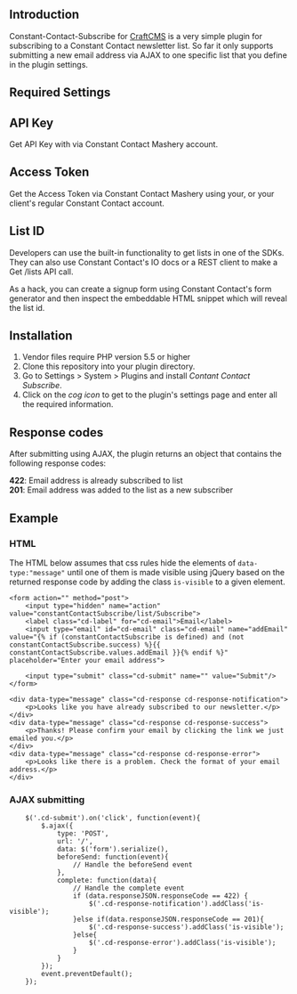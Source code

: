 ## Introduction

Constant-Contact-Subscribe for [CraftCMS](http://www.craftcms.com) is a very simple plugin for subscribing to a Constant Contact newsletter list. So far it only supports submitting a new email address via AJAX to one specific list that you define in the plugin settings.

## Required Settings
## API Key
Get API Key with via Constant Contact Mashery account.

## Access Token
Get the Access Token via Constant Contact Mashery using your, or your client's regular Constant Contact account.

## List ID
Developers can use the built-in functionality to get lists in one of the SDKs. They can also use Constant Contact's IO docs or a REST client to make a Get /lists API call.

As a hack, you can create a signup form using Constant Contact's form generator and then inspect the embeddable HTML snippet which will reveal the list id.

## Installation
1. Vendor files require PHP version 5.5 or higher
2. Clone this repository into your plugin directory.
3. Go to Settings > System > Plugins and install _Contant Contact Subscribe_.
4. Click on the _cog icon_ to get to the plugin's settings page and enter all the required information.

## Response codes
After submitting using AJAX, the plugin returns an object that contains the following response codes:

**422**: Email address is already subscribed to list<br>
**201**: Email address was added to the list as a new subscriber


## Example
### HTML
The HTML below assumes that css rules hide the elements of `data-type:"message"` until one of them is made visible using jQuery based on the returned response code by adding the class `is-visible` to a given element.

```
<form action="" method="post">
 	<input type="hidden" name="action" value="constantContactSubscribe/list/Subscribe">
	<label class="cd-label" for="cd-email">Email</label>
	<input type="email" id="cd-email" class="cd-email" name="addEmail" value="{% if (constantContactSubscribe is defined) and (not constantContactSubscribe.success) %}{{ constantContactSubscribe.values.addEmail }}{% endif %}" placeholder="Enter your email address">

	<input type="submit" class="cd-submit" name="" value="Submit"/>
</form>

<div data-type="message" class="cd-response cd-response-notification">
	<p>Looks like you have already subscribed to our newsletter.</p>
</div>
<div data-type="message" class="cd-response cd-response-success">
	<p>Thanks! Please confirm your email by clicking the link we just emailed you.</p>
</div>
<div data-type="message" class="cd-response cd-response-error">
	<p>Looks like there is a problem. Check the format of your email address.</p>
</div>

```
### AJAX submitting
```
	$('.cd-submit').on('click', function(event){
		$.ajax({
			type: 'POST',
			url: '/',
			data: $('form').serialize(),
			beforeSend: function(event){
				// Handle the beforeSend event
			},
			complete: function(data){
				// Handle the complete event
				if (data.responseJSON.responseCode == 422) {
					$('.cd-response-notification').addClass('is-visible');
				}else if(data.responseJSON.responseCode == 201){
					$('.cd-response-success').addClass('is-visible');
				}else{
					$('.cd-response-error').addClass('is-visible');
				}
			}
		});
		event.preventDefault();
	});
```

